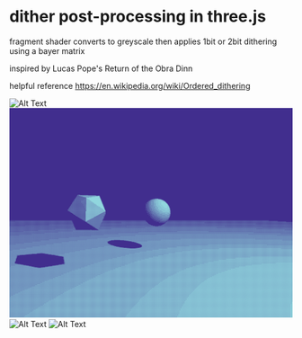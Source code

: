 # dither post-processing in three.js

fragment shader converts to greyscale then applies 1bit or 2bit dithering using a bayer matrix

inspired by Lucas Pope's Return of the Obra Dinn

helpful reference https://en.wikipedia.org/wiki/Ordered_dithering

![Alt Text]()
![1bit-commodore1084](gifs/1bit-commodore1084.gif)
![Alt Text]()
![Alt Text]()
